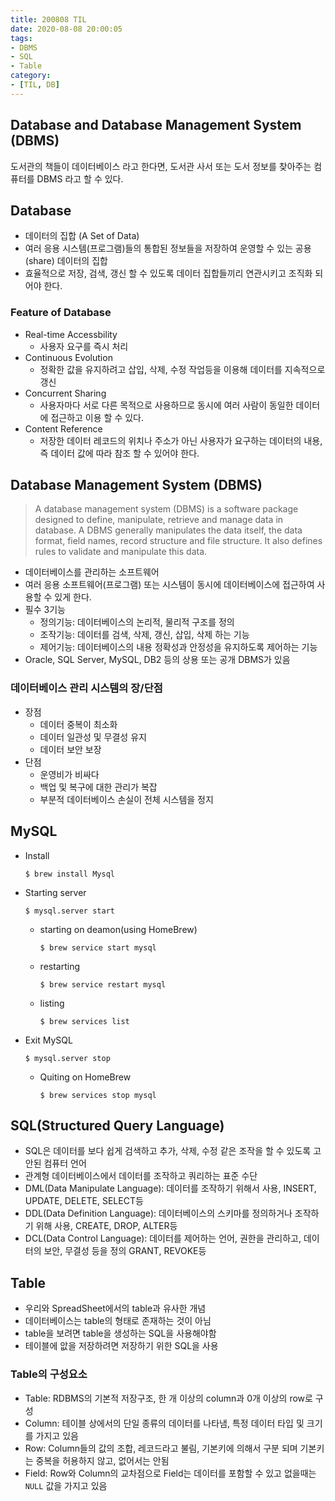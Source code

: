 ```yaml
---
title: 200808 TIL
date: 2020-08-08 20:00:05
tags: 
- DBMS
- SQL
- Table
category:
- [TIL, DB]
---
```


## Database and Database Management System (DBMS)

도서관의 책들이 데이터베이스 라고 한다면, 도서관 사서 또는 도서 정보를 찾아주는 컴퓨터를 DBMS
 라고 할 수 있다.

## Database

- 데이터의 집합 (A Set of Data)
- 여러 응용 시스템(프로그램)들의 통합된 정보들을 저장하여 운영할 수 있는 공용(share) 데이터의 집합
- 효율적으로 저장, 검색, 갱신 할 수 있도록 데이터 집합들끼리 연관시키고 조직화 되어야 한다.

### Feature of Database

- Real-time Accessbility
  - 사용자 요구를 즉시 처리
- Continuous Evolution
  - 정확한 값을 유지하려고 삽입, 삭제, 수정 작업등을 이용해 데이터를 지속적으로 갱신
- Concurrent Sharing
  - 사용자마다 서로 다른 목적으로 사용하므로 동시에 여러 사람이 동일한 데이터에 접근하고 이용 할 수 있다.
- Content Reference
  - 저장한 데이터 레코드의 위치나 주소가 아닌 사용자가 요구하는 데이터의 내용, 즉 데이터 값에 따라 참조 할 수 있어야 한다.

## Database Management System (DBMS)

> A database management system (DBMS) is a software package designed to define, manipulate,
> retrieve and manage data in database. A DBMS generally manipulates the data itself, the data
> format, field names, record structure and file structure. It also defines rules to validate and
> manipulate this data.

- 데이터베이스를 관리하는 소프트웨어
- 여러 응용 소프트웨어(프로그램) 또는 시스템이 동시에 데이터베이스에 접근하여 사용할 수 있게 한다.
- 필수 3기능
  - 정의기능: 데이터베이스의 논리적, 물리적 구조를 정의
  - 조작기능: 데이터를 검색, 삭제, 갱신, 삽입, 삭제 하는 기능
  - 제어기능: 데이터베이스의 내용 정확성과 안정성을 유지하도록 제어하는 기능
- Oracle, SQL Server, MySQL, DB2 등의 상용 또는 공개 DBMS가 있음

### 데이터베이스 관리 시스템의 장/단점

- 장점
  - 데이터 중복이 최소화
  - 데이터 일관성 및 무결성 유지
  - 데이터 보안 보장
- 단점
  - 운영비가 비싸다
  - 백업 및 복구에 대한 관리가 복잡
  - 부분적 데이터베이스 손실이 전체 시스템을 정지

## MySQL

- Install

  ```$ brew install Mysql```

- Starting server

  ```$ mysql.server start```

  - starting on deamon(using HomeBrew)

    ```$ brew service start mysql```

  - restarting

    ```$ brew service restart mysql```

  - listing

    ```$ brew services list```

- Exit MySQL

  ```$ mysql.server stop```

  - Quiting on HomeBrew

    ```$ brew services stop mysql```

## SQL(Structured Query Language)

- SQL은 데이터를 보다 쉽게 검색하고 추가, 삭제, 수정 같은 조작을 할 수 있도록 고안된 컴퓨터 언어
- 관계형 데이터베이스에서 데이터를 조작하고 쿼리하는 표준 수단
- DML(Data Manipulate Language): 데이터를 조작하기 위해서 사용, INSERT, UPDATE, DELETE, SELECT등
- DDL(Data Definition Language): 데이터베이스의 스키마를 정의하거나 조작하기 위해 사용, CREATE, DROP, ALTER등
- DCL(Data Control Language): 데이터를 제어하는 언어, 권한을 관리하고, 데이터의 보안, 무결성 등을 정의 GRANT, REVOKE등

## Table

- 우리와 SpreadSheet에서의 table과 유사한 개념
- 데이터베이스는 table의 형태로 존재하는 것이 아님
- table을 보려면 table을 생성하는 SQL을 사용해야함
- 테이블에 앖을 저장하려면 저장하기 위한 SQL을 사용

### Table의 구성요소

- Table: RDBMS의 기본적 저장구조, 한 개 이상의 column과 0개 이상의 row로 구성
- Column: 테이블 상에서의 단일 종류의 데이터를 나타냄, 특정 데이터 타입 및 크기를 가지고 있음
- Row: Column들의 값의 조합, 레코드라고 불림, 기본키에 의해서 구분 되며 기본키는 중복을 허용하지 않고, 없어서는 안됨
- Field: Row와 Column의 교차점으로 Field는 데이터를 포함할 수 있고 없을때는 `NULL` 값을 가지고 있음
